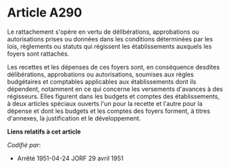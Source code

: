 # Article A290

Le rattachement s'opère en vertu de délibérations, approbations ou autorisations prises ou données dans les conditions
déterminées par les lois, règlements ou statuts qui régissent les établissements auxquels les foyers sont rattachés.

Les recettes et les dépenses de ces foyers sont, en conséquence desdites délibérations, approbations ou autorisations,
soumises aux règles budgétaires et comptables applicables aux établissements dont ils dépendent, notamment en ce qui concerne
les versements d'avances à des régisseurs. Elles figurent dans les budgets et comptes des établissements, à deux articles
spéciaux ouverts l'un pour la recette et l'autre pour la dépense et dont les budgets et les comptes des foyers forment, à
titres d'annexes, la justification et le développement.

**Liens relatifs à cet article**

_Codifié par_:

  - Arrêté 1951-04-24 JORF 29 avril 1951
